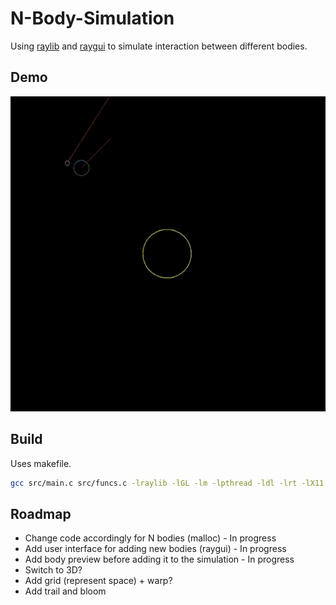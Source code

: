 # N-Body-Simulation

Using [raylib](https://www.raylib.com/) and [raygui](https://github.com/raysan5/raygui) to simulate interaction between different bodies.

## Demo

![](https://github.com/OfirTzrik/N-Body-Simulation/blob/main/assets/demo.gif)

## Build
Uses makefile.
```bash
gcc src/main.c src/funcs.c -lraylib -lGL -lm -lpthread -ldl -lrt -lX11 -Wall -Wextra -pedantic -o build/main
```

## Roadmap
- Change code accordingly for N bodies (malloc) - In progress
- Add user interface for adding new bodies (raygui) - In progress
- Add body preview before adding it to the simulation - In progress
- Switch to 3D?
- Add grid (represent space) + warp?
- Add trail and bloom
